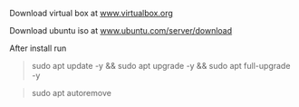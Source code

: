 Download virtual box at
www.virtualbox.org

Download ubuntu iso at
www.ubuntu.com/server/download


After install run 

> sudo apt update -y && sudo apt upgrade -y && sudo apt full-upgrade -y 


> sudo apt autoremove